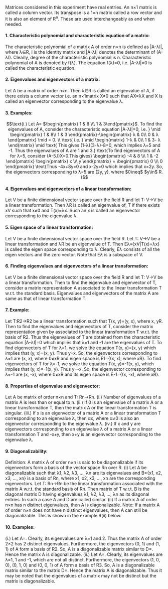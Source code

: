 Matrices considered in this experiment have real entries. An n×1 matrix is called a column vector. Its transpose is a 1×n matrix called a row vector and it is also an element of R<sup>n</sup>. These are used interchangeably as and when needed.
#### 1. Characteristic polynomial and characteristic equation of a matrix:
The characteristic polynomial of a matrix A of order n×n is defined as |A-λI|, where λ&isin;R, I is the identity matrix and |A-λI| denotes the determinant of (A-λI). Clearly, degree of the characteristic polynomial is n. Characteristic polynomial of A is denoted by f(λ). The equation f(λ)=0, i.e. |A-λI|=0 is called the characteristic equation.

#### 2. Eigenvalues and eigenvectors of a matrix: 
Let A be a matrix of order n×n. Then λ&isin;R is called an eigenvalue of A, if there exists a column vector i.e. an n×1matrix X≠0 such that AX=λX and X is called an eigenvector corresponding to the eigenvalue λ.

#### 3. Examples:

 $$\text{i.) Let A= $\begin{pmatrix} 1 & 8 \\\ 1 & 3\end{pmatrix}$. To find the eigenvalues of A, consider the characteristic equation |A-λI|=0, i.e. }
\mid
\begin{pmatrix}
1 & 8\\
1 & 3
\end{pmatrix}-\begin{pmatrix}
λ & 0\\
0 & λ
\end{pmatrix}
\mid = 0. \\ \text{ i.e.  } \mid \begin{matrix}
1-λ & 0\\
1 & 3- λ
\end{matrix} \mid \text{ This gives (1-λ)(3-λ)-8=0, which implies λ=5 and -1. Thus the eigenvalues of A are 1 and 3.}
\text{To find eigenvectors of A for λ=5, consider (A-5.I)X=0.This gives} \begin{pmatrix} -4 & 8 \\\ 1 & -2 \end{pmatrix} \begin{pmatrix} x \\\ y \end{pmatrix} = \begin{pmatrix} 0 \\\ 0 \end{pmatrix}
\text{Thus -4x+8y=0 and x-2y=0 which implies that x=2y. So, the eigenvectors corresponding to λ=5 are (2y, y), where $0\neq$ $y\in$ R. }$$

 


#### 4. Eigenvalues and eigenvectors of a linear transformation: 
Let V be a finite dimensional vector space over the field R and let T: V→V be a linear transformation. Then λR is called an eigenvalue of, T if there exists xV such that x≠0 and T(x)=λx. Such an x is called an eigenvector corresponding to the eigenvalue λ.
####  5. Eigen space of a linear transformation: 
Let V be a finite dimensional vector space over the field R. Let T: V→V be a linear transformation and λR be an eigenvalue of T. Then Eλ≡{xV|T(x)=λx} is called the eigen space corresponding to λ. Clearly, Eλ consists of all the eigen vectors and the zero vector. Note that Eλ is a subspace of V.
#### 6. Finding eigenvalues and eigenvectors of a linear transformation:
Let V be a finite dimensional vector space over the field R and let T: V→V be a linear transformation. Then to find the eigenvalue and eigenvector of T, consider a matrix representation A associated to the linear transformation T w.r.t. the standard basis. Eigenvalues and eigenvectors of the matrix A are same as that of linear transformation T.
#### 7. Example:
Let T:R2→R2 be a linear transformation such that T(x, y)=(y, x), where x, yR. Then to find the eigenvalues and eigenvectors of T, consider the matrix representation given by associated to the linear transformation T w.r.t. the basis of R2. Thus the eigenvalues of T are obtained from the characteristic equation |A-λI|=0 which implies that λ=1 and -1 are the eigenvalues of T.
To find eigenvectors of T for λ=1, we solve the equation T(x, y)=(x, y) which implies that (y, x)=(x, y). Thus y=x. So, the eigenvectors corresponding to λ=1 are (x, x), where 0≠xR and eigen space is E1={(x, x), where xR}.
      To find eigenvectors of T for λ=-1, we solve the equation T(x, y)=-1(x, y), which implies that (y, x)=-1(x, y). Thus y=-x. So, the eigenvector corresponding to λ=-1 are (x, -x), where 0≠xR and its eigen space is E-1={(x, -x), where xR}.
#### 8. Properties of eigenvalue and eigenvector:
Let A be matrix of order n×n and T: Rn→Rn.
(i.) Number of eigenvalues of a matrix A is less than or equal to n. 
(ii.) If 0 is an eigenvalue of a matrix A or a linear transformation T, then the matrix A or the linear transformation T is singular.
(iii.) If x is an eigenvector of a matrix A or a linear transformation T corresponding to an eigenvalue λ, then αx, where α≠0 is also an eigenvector corresponding to the eigenvalue λ.
(iv.) If x and y are eigenvectors corresponding to an eigenvalue λ of a matrix A or a linear transformation T and -x≠y, then x+y is an eigenvector corresponding to the eigenvalue λ.
####  9. Diagonalizability:
Definition: A matrix A of order n×n is said to be diagonalizable if its eigenvectors form a basis of the vector space Rn over R. 
(i) Let A be diagonalizable such that λ1, λ2, λ3, …, λn are its eigenvalues and B={x1, x2, x3, …, xn} is a basis of Rn, where x1, x2, x3, …, xn are the corresponding eigenvectors. Let T: Rn→Rn be the linear transformation associated with the matrix A w.r.t. the standard basis of Rn. Then matrix of T w.r.t. B is the diagonal matrix D having eigenvalues λ1, λ2, λ3, …, λn as its diagonal entries. 
In such a case A and D are called similar. 
(ii) If a matrix A of order n×n has n distinct eigenvalues, then A is diagonalizable.
Note: If a matrix A of order n×n does not have n distinct eigenvalues, then A can still be diagonalizable. This is shown in the example 9(ii) below.
#### 10. Examples:
(i.) Let A=. Clearly, its eigenvalues are λ=1 and 2. Thus the matrix A of order 2×2 has 2 distinct eigenvalues, Furthermore, the eigenvectors (0, 1) and (1, 1) of A form a basis of R2. So, A is a diagonalizable matrix similar to D=. Hence the matrix A is diagonalizable.
(ii.) Let A=. Clearly, its eigenvalues are λ=1, 1 and -1, which are not all distinct. Furthermore, the eigenvectors (1, 0, 0), (0, 1, 0) and (0, 0, 1) of A form a basis of R3. So, A is a diagonalizable matrix similar to the matrix D=. Hence the matrix A is diagonalizable. Thus it may be noted that the eigenvalues of a matrix may not be distinct but the matrix is diagonalizable. 
